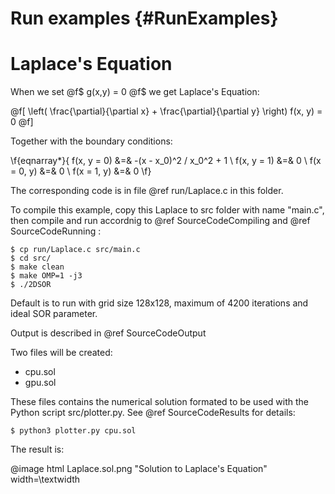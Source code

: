 Run examples	{#RunExamples}
============


# Laplace's Equation

When we set @f$ g(x,y) = 0 @f$ we get Laplace's Equation:

@f[
  \left( \frac{\partial}{\partial x} + \frac{\partial}{\partial y} \right)
  f(x, y) = 0
@f]

Together with the boundary conditions:

\f{eqnarray*}{
	f(x, y = 0) &=& -(x - x_0)^2 / x_0^2 + 1 \\ 
	f(x, y = 1) &=& 0 \\
	f(x = 0, y) &=& 0 \\ 
	f(x = 1, y) &=& 0
\f}

The corresponding code is in file @ref run/Laplace.c in this folder.

To compile this example, copy this Laplace to src folder with name "main.c",
then compile and run accordnig to @ref SourceCodeCompiling and 
@ref SourceCodeRunning :

	$ cp run/Laplace.c src/main.c
	$ cd src/
	$ make clean
	$ make OMP=1 -j3
	$ ./2DSOR

Default is to run with grid size 128x128, maximum of 4200 iterations and ideal
SOR parameter.

Output is described in @ref SourceCodeOutput

Two files will be created:

- cpu.sol
- gpu.sol

These files contains the numerical solution formated to be used with the Python
script src/plotter.py. See @ref SourceCodeResults for details:

	$ python3 plotter.py cpu.sol

The result is:

@image html Laplace.sol.png "Solution to Laplace's Equation" width=\\textwidth

